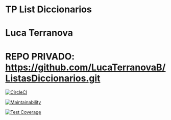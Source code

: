 # TP List Diccionarios

# Luca Terranova

# REPO PRIVADO: https://github.com/LucaTerranovaB/ListasDiccionarios.git

[![CircleCI](https://dl.circleci.com/status-badge/img/gh/LucaTerranovaB/ListasDiccionarios/tree/main.svg?style=svg)](https://dl.circleci.com/status-badge/redirect/gh/LucaTerranovaB/ListasDiccionarios/tree/main)

[![Maintainability](https://api.codeclimate.com/v1/badges/b0e8c5620ea445818fd4/maintainability)](https://codeclimate.com/github/LucaTerranovaB/ListasDiccionarios/maintainability)

[![Test Coverage](https://api.codeclimate.com/v1/badges/b0e8c5620ea445818fd4/test_coverage)](https://codeclimate.com/github/LucaTerranovaB/ListasDiccionarios/test_coverage)